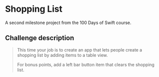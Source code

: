 # Shopping List

A second milestone project from the 100 Days of Swift course. 

## Challenge description

> This time your job is to create an app that lets people create a shopping list by adding items to a table view.
>
> For bonus points, add a left bar button item that clears the shopping list.
